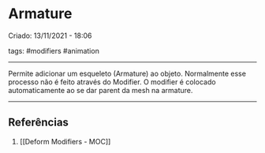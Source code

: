 # Armature
Criado: 13/11/2021 - 18:06

tags: #modifiers #animation

---

Permite adicionar um esqueleto (Armature) ao objeto. Normalmente esse processo não é feito através do Modifier. O modifier é colocado automaticamente ao se dar parent da mesh na armature.

---
## Referências
1. [[Deform Modifiers - MOC]]